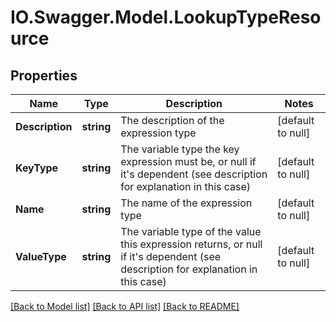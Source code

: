 # IO.Swagger.Model.LookupTypeResource
## Properties

Name | Type | Description | Notes
------------ | ------------- | ------------- | -------------
**Description** | **string** | The description of the expression type | [default to null]
**KeyType** | **string** | The variable type the key expression must be, or null if it&#39;s dependent (see description for explanation in this case) | [default to null]
**Name** | **string** | The name of the expression type | [default to null]
**ValueType** | **string** | The variable type of the value this expression returns, or null if it&#39;s dependent (see description for explanation in this case) | [default to null]

[[Back to Model list]](../README.md#documentation-for-models) [[Back to API list]](../README.md#documentation-for-api-endpoints) [[Back to README]](../README.md)

